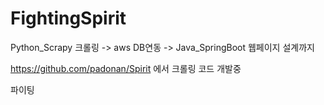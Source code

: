 # FightingSpirit
Python_Scrapy 크롤링 -> aws DB연동 -> Java_SpringBoot 웹페이지 설계까지

https://github.com/padonan/Spirit 에서 크롤링 코드 개발중

파이팅
